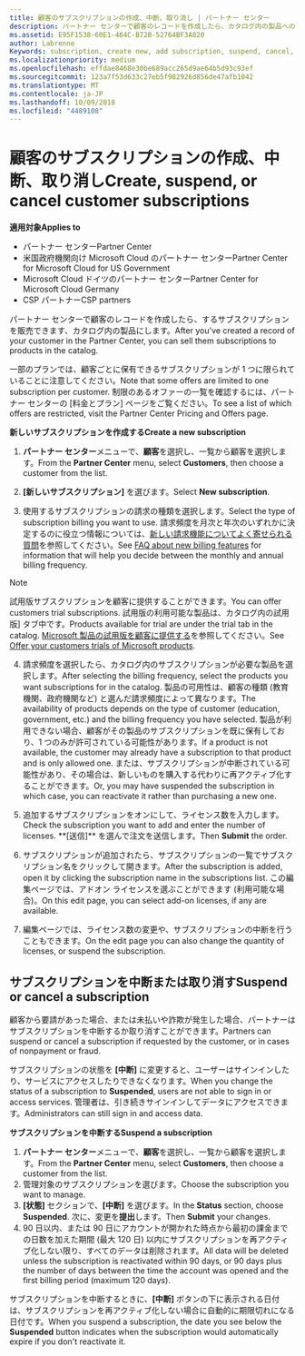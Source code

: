 ```yaml
---
title: 顧客のサブスクリプションの作成、中断、取り消し | パートナー センター
description: パートナー センターで顧客のレコードを作成したら、カタログ内の製品へのサブスクリプションを販売できます。
ms.assetid: E95F1538-60E1-464C-B72B-52764BF3A820
author: Labrenne
Keywords: subscription, create new, add subscription, suspend, cancel,
ms.localizationpriority: medium
ms.openlocfilehash: effdae8468e30be689acc265d9ae64b5d93c93ef
ms.sourcegitcommit: 123a7f53d633c27eb5f982926d856de47afb1042
ms.translationtype: MT
ms.contentlocale: ja-JP
ms.lasthandoff: 10/09/2018
ms.locfileid: "4489108"
---
```

# <a name="create-suspend-or-cancel-customer-subscriptions"></a><span data-ttu-id="4d4b3-103">顧客のサブスクリプションの作成、中断、取り消し</span><span class="sxs-lookup"><span data-stu-id="4d4b3-103">Create, suspend, or cancel customer subscriptions</span></span>

**<span data-ttu-id="4d4b3-104">適用対象</span><span class="sxs-lookup"><span data-stu-id="4d4b3-104">Applies to</span></span>**

-  <span data-ttu-id="4d4b3-105">パートナー センター</span><span class="sxs-lookup"><span data-stu-id="4d4b3-105">Partner Center</span></span>
-  <span data-ttu-id="4d4b3-106">米国政府機関向け Microsoft Cloud のパートナー センター</span><span class="sxs-lookup"><span data-stu-id="4d4b3-106">Partner Center for Microsoft Cloud for US Government</span></span>
-  <span data-ttu-id="4d4b3-107">Microsoft Cloud ドイツのパートナー センター</span><span class="sxs-lookup"><span data-stu-id="4d4b3-107">Partner Center for Microsoft Cloud Germany</span></span>
-  <span data-ttu-id="4d4b3-108">CSP パートナー</span><span class="sxs-lookup"><span data-stu-id="4d4b3-108">CSP partners</span></span>

<span data-ttu-id="4d4b3-109">パートナー センターで顧客のレコードを作成したら、するサブスクリプションを販売できます、カタログ内の製品にします。</span><span class="sxs-lookup"><span data-stu-id="4d4b3-109">After you've created a record of your customer in the Partner Center, you can sell them subscriptions to products in the catalog.</span></span>

<span data-ttu-id="4d4b3-110">一部のプランでは、顧客ごとに保有できるサブスクリプションが 1 つに限られていることに注意してください。</span><span class="sxs-lookup"><span data-stu-id="4d4b3-110">Note that some offers are limited to one subscription per customer.</span></span> <span data-ttu-id="4d4b3-111">制限のあるオファーの一覧を確認するには、パートナー センターの [料金とプラン] ページをご覧ください。</span><span class="sxs-lookup"><span data-stu-id="4d4b3-111">To see a list of which offers are restricted, visit the Partner Center Pricing and Offers page.</span></span> 


**<span data-ttu-id="4d4b3-112">新しいサブスクリプションを作成する</span><span class="sxs-lookup"><span data-stu-id="4d4b3-112">Create a new subscription</span></span>**

1.  <span data-ttu-id="4d4b3-113">**パートナー センター**メニューで、**顧客**を選択し、一覧から顧客を選択します。</span><span class="sxs-lookup"><span data-stu-id="4d4b3-113">From the **Partner Center** menu, select **Customers**, then choose a customer from the list.</span></span>

2.  <span data-ttu-id="4d4b3-114">**[新しいサブスクリプション]** を選びます。</span><span class="sxs-lookup"><span data-stu-id="4d4b3-114">Select **New subscription**.</span></span>

3.  <span data-ttu-id="4d4b3-115">使用するサブスクリプションの請求の種類を選択します。</span><span class="sxs-lookup"><span data-stu-id="4d4b3-115">Select the type of subscription billing you want to use.</span></span>  <span data-ttu-id="4d4b3-116">請求頻度を月次と年次のいずれかに決定するのに役立つ情報については、[新しい請求機能についてよく寄せられる質問](faq-about-new-billing-features.md)を参照してください。</span><span class="sxs-lookup"><span data-stu-id="4d4b3-116">See [FAQ about new billing features](faq-about-new-billing-features.md) for information that will help you decide between the monthly and annual billing frequency.</span></span>
 
 >[!Note]
 ><span data-ttu-id="4d4b3-117">試用版サブスクリプションを顧客に提供することができます。</span><span class="sxs-lookup"><span data-stu-id="4d4b3-117">You can offer customers trial subscriptions.</span></span> <span data-ttu-id="4d4b3-118">試用版の利用可能な製品は、カタログ内の試用版] タブ中です。</span><span class="sxs-lookup"><span data-stu-id="4d4b3-118">Products available for trial are under the trial tab in the catalog.</span></span> <span data-ttu-id="4d4b3-119">[Microsoft 製品の試用版を顧客に提供する](offer-your-customers-trials-of-microsoft-products.md)を参照してください。</span><span class="sxs-lookup"><span data-stu-id="4d4b3-119">See [Offer your customers trials of Microsoft products](offer-your-customers-trials-of-microsoft-products.md).</span></span>

 
4. <span data-ttu-id="4d4b3-120">請求頻度を選択したら、カタログ内のサブスクリプションが必要な製品を選択します。</span><span class="sxs-lookup"><span data-stu-id="4d4b3-120">After selecting the billing frequency, select the products you want subscriptions for in the catalog.</span></span> <span data-ttu-id="4d4b3-121">製品の可用性は、顧客の種類 (教育機関、政府機関など) と選んだ請求頻度によって異なります。</span><span class="sxs-lookup"><span data-stu-id="4d4b3-121">The availability of products depends on the type of customer (education, government, etc.) and the billing frequency you have selected.</span></span> <span data-ttu-id="4d4b3-122">製品が利用できない場合、顧客がその製品のサブスクリプションを既に保有しており、1 つのみが許可されている可能性があります。</span><span class="sxs-lookup"><span data-stu-id="4d4b3-122">If a product is not available, the customer may already have a subscription to that product and is only allowed one.</span></span> <span data-ttu-id="4d4b3-123">または、サブスクリプションが中断されている可能性があり、その場合は、新しいものを購入する代わりに再アクティブ化することができます。</span><span class="sxs-lookup"><span data-stu-id="4d4b3-123">Or, you may have suspended the subscription in which case, you can reactivate it rather than purchasing a new one.</span></span>

5. <span data-ttu-id="4d4b3-124">追加するサブスクリプションをオンにして、ライセンス数を入力します。</span><span class="sxs-lookup"><span data-stu-id="4d4b3-124">Check the subscription you want to add and enter the number of licenses.</span></span> <span data-ttu-id="4d4b3-125">
          \*\*[送信]\*\* を選んで注文を送信します。</span><span class="sxs-lookup"><span data-stu-id="4d4b3-125">Then **Submit** the order.</span></span>

6.  <span data-ttu-id="4d4b3-126">サブスクリプションが追加されたら、サブスクリプションの一覧でサブスクリプション名をクリックして開きます。</span><span class="sxs-lookup"><span data-stu-id="4d4b3-126">After the subscription is added, open it by clicking the subscription name in the subscriptions list.</span></span> <span data-ttu-id="4d4b3-127">この編集ページでは、アドオン ライセンスを選ぶことができます (利用可能な場合)。</span><span class="sxs-lookup"><span data-stu-id="4d4b3-127">On this edit page, you can select add-on licenses, if any are available.</span></span>

7.  <span data-ttu-id="4d4b3-128">編集ページでは、ライセンス数の変更や、サブスクリプションの中断を行うこともできます。</span><span class="sxs-lookup"><span data-stu-id="4d4b3-128">On the edit page you can also change the quantity of licenses, or suspend the subscription.</span></span>

## <a name="suspend-or-cancel-a-subscription"></a><span data-ttu-id="4d4b3-129">サブスクリプションを中断または取り消す</span><span class="sxs-lookup"><span data-stu-id="4d4b3-129">Suspend or cancel a subscription</span></span>

<span data-ttu-id="4d4b3-130">顧客から要請があった場合、または未払いや詐欺が発生した場合、パートナーはサブスクリプションを中断するか取り消すことができます。</span><span class="sxs-lookup"><span data-stu-id="4d4b3-130">Partners can suspend or cancel a subscription if requested by the customer, or in cases of nonpayment or fraud.</span></span>

<span data-ttu-id="4d4b3-131">サブスクリプションの状態を **[中断]** に変更すると、ユーザーはサインインしたり、サービスにアクセスしたりできなくなります。</span><span class="sxs-lookup"><span data-stu-id="4d4b3-131">When you change the status of a subscription to **Suspended**, users are not able to sign in or access services.</span></span> <span data-ttu-id="4d4b3-132">管理者は、引き続きサインインしてデータにアクセスできます。</span><span class="sxs-lookup"><span data-stu-id="4d4b3-132">Administrators can still sign in and access data.</span></span>

**<span data-ttu-id="4d4b3-133">サブスクリプションを中断する</span><span class="sxs-lookup"><span data-stu-id="4d4b3-133">Suspend a subscription</span></span>**

1.  <span data-ttu-id="4d4b3-134">**パートナー センター**メニューで、**顧客**を選択し、一覧から顧客を選択します。</span><span class="sxs-lookup"><span data-stu-id="4d4b3-134">From the **Partner Center** menu, select **Customers**, then choose a customer from the list.</span></span>
2.  <span data-ttu-id="4d4b3-135">管理対象のサブスクリプションを選びます。</span><span class="sxs-lookup"><span data-stu-id="4d4b3-135">Choose the subscription you want to manage.</span></span>
3.  <span data-ttu-id="4d4b3-136">**[状態]** セクションで、**[中断]** を選びます。</span><span class="sxs-lookup"><span data-stu-id="4d4b3-136">In the **Status** section, choose **Suspended**.</span></span> <span data-ttu-id="4d4b3-137">次に、変更を**提出**します。</span><span class="sxs-lookup"><span data-stu-id="4d4b3-137">Then **Submit** your changes.</span></span>
4.  <span data-ttu-id="4d4b3-138">90 日以内、または 90 日にアカウントが開かれた時点から最初の課金までの日数を加えた期間 (最大 120 日) 以内にサブスクリプションを再アクティブ化しない限り、すべてのデータは削除されます。</span><span class="sxs-lookup"><span data-stu-id="4d4b3-138">All data will be deleted unless the subscription is reactivated within 90 days, or 90 days plus the number of days between the time the account was opened and the first billing period (maximum 120 days).</span></span>

<span data-ttu-id="4d4b3-139">サブスクリプションを中断するときに、**[中断]** ボタンの下に表示される日付は、サブスクリプションを再アクティブ化しない場合に自動的に期限切れになる日付です。</span><span class="sxs-lookup"><span data-stu-id="4d4b3-139">When you suspend a subscription, the date you see below the **Suspended** button indicates when the subscription would automatically expire if you don't reactivate it.</span></span> 




 



